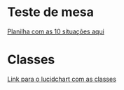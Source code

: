 # Teste de mesa
[Planilha com as 10 situações aqui](CalculoNota.xlsx)

# Classes
[Link para o lucidchart com as classes](https://lucid.app/lucidchart/bf5702be-939a-467c-bea4-8c3566af23db/edit?page=HWEp-vi-RSFO&invitationId=inv_6eb9d2a5-ff95-42ae-87b7-b552784a59e7#)
